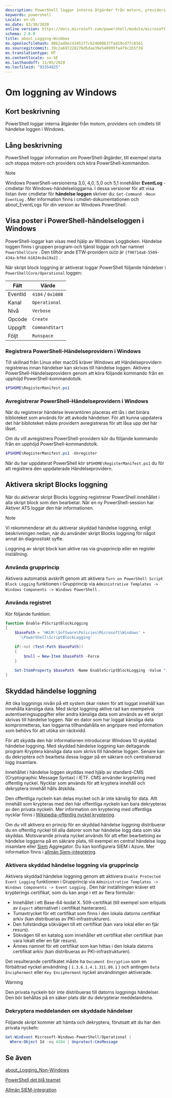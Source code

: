 ```yaml
---
description: PowerShell loggar interna åtgärder från motorn, providers och cmdlets till händelse loggen i Windows.
keywords: powershell
Locale: en-US
ms.date: 03/30/2020
online version: https://docs.microsoft.com/powershell/module/microsoft.powershell.core/about/about_logging_windows?view=powershell-6&WT.mc_id=ps-gethelp
schema: 2.0.0
title: about_Logging-Windows
ms.openlocfilehash: 08b2ad8ecd3451f7cb24600b37fad19cd7fc8161
ms.sourcegitcommit: 39c2a697228276d5dae39e540995fa479c2b5f39
ms.translationtype: MT
ms.contentlocale: sv-SE
ms.lasthandoff: 11/05/2020
ms.locfileid: "93354825"
---
```

# <a name="about-logging-windows"></a>Om loggning av Windows

## <a name="short-description"></a>Kort beskrivning
PowerShell loggar interna åtgärder från motorn, providers och cmdlets till händelse loggen i Windows.

## <a name="long-description"></a>Lång beskrivning

PowerShell loggar information om PowerShell-åtgärder, till exempel starta och stoppa motorn och providers och köra PowerShell-kommandon.

> [!NOTE]
> Windows PowerShell-versionerna 3,0, 4,0, 5,0 och 5,1 innehåller **EventLog** -cmdletar för Windows-händelseloggarna. I dessa versioner för att visa listan över cmdletar för **händelse loggen** skriver du: `Get-Command -Noun EventLog` . Mer information finns i cmdlet-dokumentationen och about_EventLogs för din version av Windows PowerShell.

## <a name="viewing-the-powershell-event-log-entries-on-windows"></a>Visa poster i PowerShell-händelseloggen i Windows

PowerShell-loggar kan visas med hjälp av Windows Loggboken. Händelse loggen finns i gruppen program-och tjänst loggar och har namnet `PowerShellCore` . Den tillhör ande ETW-providern `GUID` är `{f90714a8-5509-434a-bf6d-b1624c8a19a2}` .

När skript block loggning är aktiverat loggar PowerShell följande händelser i `PowerShellCore/Operational` loggen:

|  Fält  |       Värde       |
| ------- | ----------------- |
| EventId | `4104` / `0x1008` |
| Kanal | `Operational`     |
| Nivå   | `Verbose`         |
| Opcode  | `Create`          |
| Uppgift    | `CommandStart`    |
| Följt | `Runspace`        |

### <a name="registering-the-powershell-event-provider-on-windows"></a>Registrera PowerShell-Händelseprovidern i Windows

Till skillnad från Linux eller macOS kräver Windows att Händelseprovidern registreras innan händelser kan skrivas till händelse loggen. Aktivera PowerShell-Händelseprovidern genom att köra följande kommando från en upphöjd PowerShell-kommandotolk.

```powershell
$PSHOME\RegisterManifest.ps1
```

### <a name="unregistering-the-powershell-event-provider-on-windows"></a>Avregistrerar PowerShell-Händelseprovidern i Windows

När du registrerar händelse leverantören placeras ett lås i det binära biblioteket som används för att avkoda händelser. För att kunna uppdatera det här biblioteket måste providern avregistreras för att låsa upp det här låset.

Om du vill avregistrera PowerShell-providern kör du följande kommando från en upphöjd PowerShell-kommandotolk.

```powershell
$PSHOME\RegisterManifest.ps1 -Unregister
```

När du har uppdaterat PowerShell kör `$PSHOME\RegisterManifest.ps1` du för att registrera den uppdaterade Händelseprovidern.

## <a name="enabling-script-block-logging"></a>Aktivera skript Blocks loggning

När du aktiverar skript Blocks loggning registrerar PowerShell innehållet i alla skript block som den bearbetar. När en ny PowerShell-session har Aktiver ATS loggar den här informationen.

> [!NOTE]
> Vi rekommenderar att du aktiverar skyddad händelse loggning, enligt beskrivningen nedan, när du använder skript Blocks loggning för något annat än diagnostiskt syfte.

Loggning av skript block kan aktive ras via grupprincip eller en register inställning.

### <a name="using-group-policy"></a>Använda grupprincip

Aktivera automatisk avskrift genom att aktivera `Turn on PowerShell Script Block
Logging` funktionen i Grupprincip via `Administrative Templates -> Windows
Components -> Windows PowerShell` .

### <a name="using-the-registry"></a>Använda registret

Kör följande funktion:

```powershell
function Enable-PSScriptBlockLogging
{
    $basePath = 'HKLM:\Software\Policies\Microsoft\Windows' +
      '\PowerShell\ScriptBlockLogging'

    if(-not (Test-Path $basePath))
    {
        $null = New-Item $basePath -Force
    }

    Set-ItemProperty $basePath -Name EnableScriptBlockLogging -Value "1"
}
```

## <a name="protected-event-logging"></a>Skyddad händelse loggning

Att öka loggnings nivån på ett system ökar risken för att loggat innehåll kan innehålla känsliga data. Med skript loggning aktive rad kan exempelvis autentiseringsuppgifter eller andra känsliga data som används av ett skript skrivas till händelse loggen. När en dator som har loggat känsliga data komprometteras, kan loggarna tillhandahålla en angripare med information som behövs för att utöka sin räckvidd.

För att skydda den här informationen introducerar Windows 10 skyddad händelse loggning.
Med skyddad händelse loggning kan deltagande program Kryptera känsliga data som skrivs till händelse loggen. Senare kan du dekryptera och bearbeta dessa loggar på en säkrare och centraliserad logg insamlare.

Innehållet i händelse loggen skyddas med hjälp av standard-CMS (Cryptographic Message Syntax) i IETF. CMS använder kryptering med offentlig nyckel. Nycklar som används för att kryptera innehåll och dekryptera innehåll hålls åtskilda.

Den offentliga nyckeln kan delas mycket och är inte känslig för data. Allt innehåll som krypteras med den här offentliga nyckeln kan bara dekrypteras av den privata nyckeln. Mer information om kryptering med offentliga nycklar finns i [Wikipedia-offentlig nyckel kryptering](https://en.wikipedia.org/wiki/Public-key_cryptography).

Om du vill aktivera en princip för en skyddad händelse loggning distribuerar du en offentlig nyckel till alla datorer som har händelse logg data som ska skyddas. Motsvarande privata nyckel används för att efter bearbetning av händelse loggarna på en säkrare plats, till exempel en central händelse logg insamlare eller [Siem][] Aggregator. Du kan konfigurera SIEM i Azure. Mer information finns i [allmän Siem-integrering](/cloud-app-security/siem).

### <a name="enabling-protected-event-logging-via-group-policy"></a>Aktivera skyddad händelse loggning via grupprincip

Aktivera skyddad händelse loggning genom att aktivera `Enable Protected Event Logging` funktionen i Grupprincip via `Administrative Templates -> Windows Components
-> Event Logging` . Den här inställningen kräver ett krypterings certifikat, som du kan ange i ett av flera formulär:

- Innehållet i ett Base-64-kodat X. 509-certifikat (till exempel som erbjuds av `Export` alternativet i certifikat hanteraren).
- Tumavtrycket för ett certifikat som finns i den lokala datorns certifikat arkiv (kan distribueras av PKI-infrastrukturen).
- Den fullständiga sökvägen till ett certifikat (kan vara lokal eller en fjär resurs).
- Sökvägen till en katalog som innehåller ett certifikat eller certifikat (kan vara lokalt eller en fjär resurs).
- Ämnes namnet för ett certifikat som kan hittas i den lokala datorns certifikat arkiv (kan distribueras av PKI-infrastrukturen).

Det resulterande certifikatet måste ha `Document Encryption` som en förbättrad nyckel användning ( `1.3.6.1.4.1.311.80.1` ) och antingen `Data Encipherment` eller `Key
Encipherment` nyckel användningen aktiverade.

> [!WARNING]
> Den privata nyckeln bör inte distribueras till datorns loggnings händelser. Den bör behållas på en säker plats där du dekrypterar meddelandena.

### <a name="decrypting-protected-event-logging-messages"></a>Dekryptera meddelanden om skyddade händelser

Följande skript kommer att hämta och dekryptera, förutsatt att du har den privata nyckeln:

```powershell
Get-WinEvent Microsoft-Windows-PowerShell/Operational |
  Where-Object Id -eq 4104 | Unprotect-CmsMessage
```

## <a name="see-also"></a>Se även

[about_Logging_Non-Windows](about_Logging_Non-Windows.md)

[PowerShell det blå teamet](https://devblogs.microsoft.com/powershell/powershell-the-blue-team/)

[Allmän SIEM-integration](/cloud-app-security/siem)

<!-- link references -->
[SIEM]: https://wikipedia.org/wiki/Security_information_and_event_management
